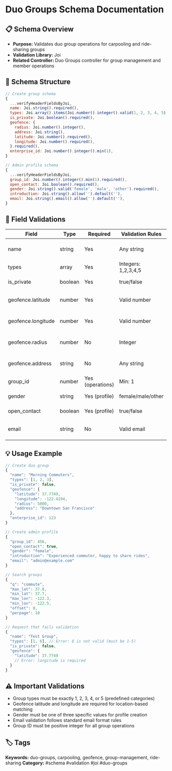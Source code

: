# Duo Groups Schema Documentation

## 📋 Schema Overview
- **Purpose:** Validates duo group operations for carpooling and ride-sharing groups
- **Validation Library:** Joi  
- **Related Controller:** Duo Groups controller for group management and member operations

## 🔧 Schema Structure
```javascript
// Create group schema
{
  ...verifyHeaderFieldsByJoi,
  name: Joi.string().required(),
  types: Joi.array().items(Joi.number().integer().valid(1, 2, 3, 4, 5)).required(),
  is_private: Joi.boolean().required(),
  geofence: {
    radius: Joi.number().integer(),
    address: Joi.string(),
    latitude: Joi.number().required(),
    longitude: Joi.number().required(),
  }.required(),
  enterprise_id: Joi.number().integer().min(1),
}

// Admin profile schema
{
  ...verifyHeaderFieldsByJoi,
  group_id: Joi.number().integer().min(1).required(),
  open_contact: Joi.boolean().required(),
  gender: Joi.string().valid('female', 'male', 'other').required(),
  introduction: Joi.string().allow('').default(''),
  email: Joi.string().email().allow('').default(''),
}
```

## 📝 Field Validations
| Field | Type | Required | Validation Rules | Description |
|-------|------|----------|------------------|-------------|
| name | string | Yes | Any string | Group display name |
| types | array | Yes | Integers: 1,2,3,4,5 | Group type categories |
| is_private | boolean | Yes | true/false | Privacy setting |
| geofence.latitude | number | Yes | Valid number | Geographic center latitude |
| geofence.longitude | number | Yes | Valid number | Geographic center longitude |
| geofence.radius | number | No | Integer | Geofence radius in meters |
| geofence.address | string | No | Any string | Human-readable address |
| group_id | number | Yes (operations) | Min: 1 | Group identifier |
| gender | string | Yes (profile) | female/male/other | User gender |
| open_contact | boolean | Yes (profile) | true/false | Contact visibility |
| email | string | No | Valid email | Contact email address |

## 💡 Usage Example
```javascript
// Create duo group
{
  "name": "Morning Commuters",
  "types": [1, 2, 3],
  "is_private": false,
  "geofence": {
    "latitude": 37.7749,
    "longitude": -122.4194,
    "radius": 5000,
    "address": "Downtown San Francisco"
  },
  "enterprise_id": 123
}

// Create admin profile
{
  "group_id": 456,
  "open_contact": true,
  "gender": "female",
  "introduction": "Experienced commuter, happy to share rides",
  "email": "admin@example.com"
}

// Search groups
{
  "q": "commute",
  "max_lat": 37.8,
  "min_lat": 37.7,
  "max_lon": -122.3,
  "min_lon": -122.5,
  "offset": 0,
  "perpage": 10
}

// Request that fails validation
{
  "name": "Test Group",
  "types": [1, 6], // Error: 6 is not valid (must be 1-5)
  "is_private": false,
  "geofence": {
    "latitude": 37.7749
    // Error: longitude is required
  }
}
```

## ⚠️ Important Validations
- Group types must be exactly 1, 2, 3, 4, or 5 (predefined categories)
- Geofence latitude and longitude are required for location-based matching
- Gender must be one of three specific values for profile creation
- Email validation follows standard email format rules
- Group ID must be positive integer for all group operations

## 🏷️ Tags
**Keywords:** duo-groups, carpooling, geofence, group-management, ride-sharing
**Category:** #schema #validation #joi #duo-groups